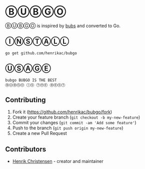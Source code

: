 # ⒷⓊⒷⒼⓄ

ⒷⓊⒷⒼⓄ is inspired by [bubs](https://github.com/holman/bubs) and converted to Go.

## ⒾⓃⓈⓉⒶⓁⓁ

`go get github.com/henrikac/bubgo`

## ⓊⓈⒶⒼⒺ

```terminal
bubgo BUBGO IS THE BEST
ⒷⓊⒷⒼⓄ ⒾⓈ ⓉⒽⒺ ⒷⒺⓈⓉ
```

## Contributing

1. Fork it (<https://github.com/henrikac/bubgo/fork>)
2. Create your feature branch (`git checkout -b my-new-feature`)
3. Commit your changes (`git commit -am 'Add some feature'`)
4. Push to the branch (`git push origin my-new-feature`)
5. Create a new Pull Request

## Contributors

- [Henrik Christensen](https://github.com/henrikac) - creator and maintainer
